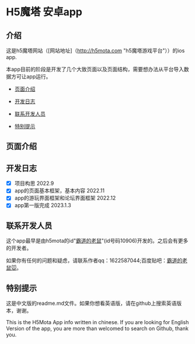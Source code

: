 # H5魔塔 安卓app

## 介绍
这是h5魔塔网站（[网站地址]（http://h5mota.com "h5魔塔游戏平台"））的ios app.

本app目前的阶段是开发了几个大致页面以及页面结构，需要想办法从平台导入数据方可让app运行。

* [页面介绍](#介绍)

* [开发日志](#开发日志)

* [联系开发人员](#联系开发人员)

* [特别提示](#特别提示)

<p id="介绍"></p>

## 页面介绍

<p id="开发日志"></p>

## 开发日志

- [x] 项目构思 2022.9
- [x] app的页面基本框架，基本内容 2022.11
- [x] app的游玩界面框架和论坛界面框架 2022.12
- [x] app第一版完成 2023.1.3

<p id="联系开发人员"></p>

## 联系开发人员

这个app最早是由h5mota的id"[霸道的老鼠](https://h5mota.com/user/?id=10906)"(id号码10906)开发的。之后会有更多的开发者。

如果你有任何的问题和疑虑，请联系作者qq：1622587044;百度贴吧：[霸道的老鼠🐭](https://tieba.baidu.com/home/main?id=tb.1.168045d7.FUqrDwPKMWj4Sz6iQFugnA&fr=userbar#)。

<p id="特别提示"></p>

## 特别提示

这是中文版的readme.md文件。如果你想看英语版，请在github上搜索英语版本，谢谢。

This is the H5Mota App info written in chinese. If you are looking for English Version of the app, you are more than welcomed to search on Github, thank you.
